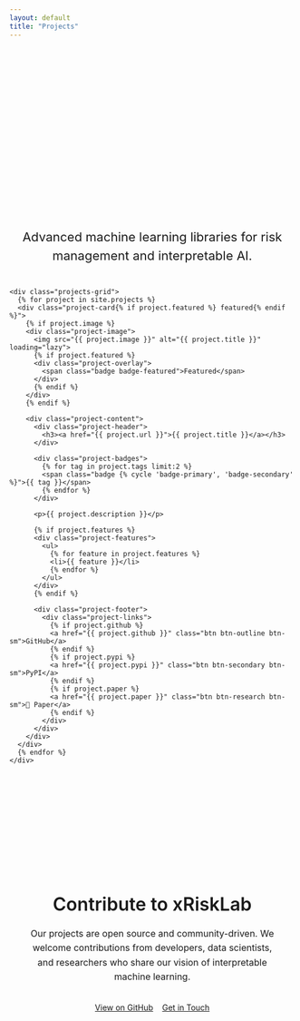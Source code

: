 ```yaml
---
layout: default
title: "Projects"
---
```


<section class="projects-section">
  <div class="container">
    <h1 class="projects-title">Open Source Projects</h1>
    <p class="projects-subtitle">
      Advanced machine learning libraries for risk management and interpretable AI.
    </p>

    <div class="projects-grid">
      {% for project in site.projects %}
      <div class="project-card{% if project.featured %} featured{% endif %}">
        {% if project.image %}
        <div class="project-image">
          <img src="{{ project.image }}" alt="{{ project.title }}" loading="lazy">
          {% if project.featured %}
          <div class="project-overlay">
            <span class="badge badge-featured">Featured</span>
          </div>
          {% endif %}
        </div>
        {% endif %}

        <div class="project-content">
          <div class="project-header">
            <h3><a href="{{ project.url }}">{{ project.title }}</a></h3>
          </div>

          <div class="project-badges">
            {% for tag in project.tags limit:2 %}
            <span class="badge {% cycle 'badge-primary', 'badge-secondary' %}">{{ tag }}</span>
            {% endfor %}
          </div>

          <p>{{ project.description }}</p>

          {% if project.features %}
          <div class="project-features">
            <ul>
              {% for feature in project.features %}
              <li>{{ feature }}</li>
              {% endfor %}
            </ul>
          </div>
          {% endif %}

          <div class="project-footer">
            <div class="project-links">
              {% if project.github %}
              <a href="{{ project.github }}" class="btn btn-outline btn-sm">GitHub</a>
              {% endif %}
              {% if project.pypi %}
              <a href="{{ project.pypi }}" class="btn btn-secondary btn-sm">PyPI</a>
              {% endif %}
              {% if project.paper %}
              <a href="{{ project.paper }}" class="btn btn-research btn-sm">📄 Paper</a>
              {% endif %}
            </div>
          </div>
        </div>
      </div>
      {% endfor %}
    </div>
  </div>
</section>

<section class="projects-contribute">
  <div class="container">
    <div class="contribute-content">
      <h2>Contribute to xRiskLab</h2>
      <p>
        Our projects are open source and community-driven. We welcome contributions from developers,
        data scientists, and researchers who share our vision of interpretable machine learning.
      </p>
      <div class="contribute-buttons">
        <a href="https://github.com/xRiskLab" class="btn btn-primary">View on GitHub</a>
        <a href="/contact/" class="btn btn-secondary">Get in Touch</a>
      </div>
    </div>
  </div>
</section>

<style>
.projects-section {
  padding: 80px 0;
}

.projects-title {
  font-size: clamp(2.5rem, 6vw, 3.5rem);
  font-weight: 700;
  margin-bottom: 24px;
  text-align: center;
  color: var(--text-primary);
  background: var(--primary-gradient);
  -webkit-background-clip: text;
  -webkit-text-fill-color: transparent;
  background-clip: text;
}

.projects-subtitle {
  font-size: clamp(1.125rem, 3vw, 1.375rem);
  color: var(--text-secondary);
  text-align: center;
  max-width: 700px;
  margin: 0 auto 40px;
  line-height: 1.5;
}

.projects-grid {
  display: grid;
  grid-template-columns: repeat(auto-fit, minmax(380px, 1fr));
  gap: 32px;
  margin-top: 40px;
}

.project-card {
  background: var(--surface-glass);
  backdrop-filter: var(--blur-amount);
  -webkit-backdrop-filter: var(--blur-amount);
  border: 1px solid var(--border-glass);
  border-radius: 20px;
  padding: 0;
  transition: all 0.4s cubic-bezier(0.4, 0, 0.2, 1);
  position: relative;
  overflow: hidden;
  display: flex;
  flex-direction: column;
  height: 100%;
}

.project-card.featured {
  border-color: var(--accent-blue);
  background: rgba(0, 122, 255, 0.08);
}

.project-card:hover {
  transform: translateY(-8px);
  background: var(--surface-glass-hover);
  box-shadow: var(--shadow-glass);
}

.project-image {
  position: relative;
  width: 100%;
  height: 200px;
  overflow: hidden;
  border-radius: 20px 20px 0 0;
}

.project-image img {
  width: 100%;
  height: 100%;
  object-fit: cover;
  transition: transform 0.4s cubic-bezier(0.4, 0, 0.2, 1);
}

.project-card:hover .project-image img {
  transform: scale(1.05);
}

.project-overlay {
  position: absolute;
  top: 16px;
  right: 16px;
  z-index: 2;
}

.project-content {
  padding: 32px;
  display: flex;
  flex-direction: column;
  flex-grow: 1;
}

.project-header h3 {
  font-size: 1.5rem;
  font-weight: 600;
  margin-bottom: 16px;
  color: var(--text-primary);
}

.project-header h3 a {
  color: inherit;
  text-decoration: none;
  transition: all 0.3s ease;
}

.project-card:hover .project-header h3 {
  background: var(--primary-gradient);
  -webkit-background-clip: text;
  -webkit-text-fill-color: transparent;
  background-clip: text;
}

.project-badges {
  display: flex;
  gap: 8px;
  flex-wrap: wrap;
  margin-bottom: 20px;
}

.badge {
  padding: 4px 12px;
  border-radius: 12px;
  font-size: 12px;
  font-weight: 500;
}

.badge-primary {
  background: rgba(0, 122, 255, 0.15);
  color: var(--accent-blue);
  border: 1px solid rgba(0, 122, 255, 0.2);
}

.badge-secondary {
  background: rgba(88, 86, 214, 0.15);
  color: var(--accent-purple);
  border: 1px solid rgba(88, 86, 214, 0.2);
}

.badge-featured {
  background: rgba(255, 45, 146, 0.15);
  color: var(--accent-pink);
  border: 1px solid rgba(255, 45, 146, 0.2);
  font-weight: 600;
}

.project-content p {
  color: var(--text-secondary);
  margin-bottom: 20px;
  line-height: 1.6;
  font-size: 15px;
  flex-grow: 1;
}

.project-features ul {
  list-style: none;
  padding: 0;
  margin: 0 0 20px 0;
}

.project-features li {
  color: var(--text-secondary);
  font-size: 14px;
  margin-bottom: 8px;
  padding-left: 0;
}

.project-footer {
  margin-top: auto;
}

.project-links {
  display: flex;
  gap: 12px;
  flex-wrap: wrap;
}

.btn-sm {
  padding: 8px 16px;
  font-size: 13px;
  border-radius: 8px;
}

.btn-research {
  background: rgba(255, 149, 0, 0.15);
  color: var(--text-primary);
  border: 1px solid rgba(255, 149, 0, 0.2);
}

.projects-contribute {
  background: var(--surface-glass);
  backdrop-filter: var(--blur-amount);
  -webkit-backdrop-filter: var(--blur-amount);
  border: 1px solid var(--border-glass);
  border-radius: 20px;
  margin: 40px auto;
  max-width: 800px;
  padding: 48px 32px;
  text-align: center;
}

.contribute-content h2 {
  font-size: 2rem;
  font-weight: 600;
  margin-bottom: 20px;
  color: var(--text-primary);
}

.contribute-content p {
  color: var(--text-secondary);
  margin-bottom: 32px;
  line-height: 1.6;
  font-size: 16px;
}

.contribute-buttons {
  display: flex;
  gap: 16px;
  justify-content: center;
  flex-wrap: wrap;
}

@media (max-width: 768px) {
  .projects-grid {
    grid-template-columns: 1fr;
    gap: 24px;
  }

  .contribute-buttons {
    flex-direction: column;
    align-items: center;
  }

  .projects-contribute {
    margin: 40px 16px;
    padding: 32px 24px;
  }
}
</style>
